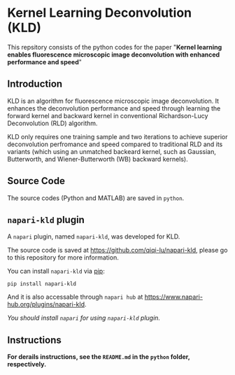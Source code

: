 # Kernel Learning Deconvolution (KLD)

This repsitory consists of the python codes for the paper "**Kernel learning enables fluorescence microscopic image deconvolution with enhanced performance and speed**"

## Introduction 
KLD is an algorithm for fluorescence microscopic image deconvolution.
It enhances the deconvolution performance and speed through learning the forward kernel and backward kernel in conventional Richardson-Lucy Deconvolution (RLD) algorithm.

KLD only requires one training sample and two iterations to achieve superior deconvolution perfromance and speed compared to traditional RLD and its variants (which using an unmatched backeard kernel, such as Gaussian, Butterworth, and Wiener-Butterworth (WB) backward kernels).

## Source Code
The source codes (Python and MATLAB) are saved in `python`.

## `napari-kld` plugin
A `napari` plugin, named `napari-kld`, was developed for KLD.

The source code is saved at https://github.com/qiqi-lu/napari-kld, please go to this repository for more information.

You can install `napari-kld` via [pip](https://pypi.org/project/pip/):

```
pip install napari-kld
```

And it is also accessable through `napari hub` at https://www.napari-hub.org/plugins/napari-kld.

*You should install `napari` for using `napari-kld` plugin.*

## Instructions
**For derails instructions, see the `README.md` in the `python` folder, respectively.**

